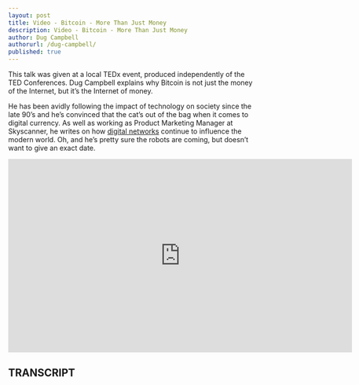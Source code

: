 ```yaml
---
layout: post
title: Video - Bitcoin - More Than Just Money
description: Video - Bitcoin - More Than Just Money
author: Dug Campbell
authorurl: /dug-campbell/
published: true
---
```


<p>This talk was given at a local TEDx event, produced independently of the TED Conferences. Dug Campbell explains why Bitcoin is not just the money of the Internet, but it’s the Internet of money.</p>

<p>He has been avidly following the impact of technology on society since the late 90’s and he’s convinced that the cat’s out of the bag when it comes to digital currency. As well as working as Product Marketing Manager at Skyscanner, he writes on how <a href="/bitcoin-changetip/">digital networks</a> continue to influence the modern world. Oh, and he’s pretty sure the robots are coming, but doesn’t want to give an exact date.</p>

<center><iframe width="700" height="394" src="https://www.youtube.com/embed/CypPMzZinys" frameborder="0" allowfullscreen></iframe></center>

<h2>TRANSCRIPT</h2>
